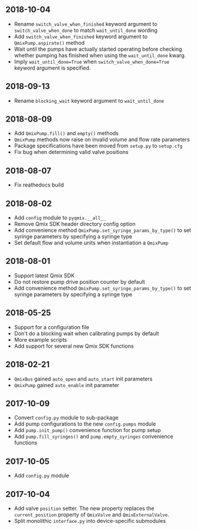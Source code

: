 2018-10-04
----------
* Rename `switch_valve_when_finished` keyword argument to 
  `switch_valve_when_done` to match `wait_until_done` wording
* Add `switch_valve_when_finished` keyword argument to
  `QmixPump.aspirate()` method
* Wait until the pumps have actually started operating before checking
  whether pumping has finished when using the `wait_until_done` kwarg.
* Imply `wait_until_done=True` when `switch_valve_when_done=True`
  keyword argument is specified.

2018-09-13
----------
* Rename `blocking_wait` keyword argument to `wait_until_done`

2018-08-09
----------
* Add `QmixPump.fill()` and `empty()` methods
* `QmixPump` methods now raise on invalid volume and flow rate
  parameters
* Package specifications have been moved from `setup.py` to `setup.cfg`
* Fix bug when determining valid valve positions

2018-08-07
----------
* Fix reathedocs build

2018-08-02
----------
* Add `config` module to `pyqmix.__all__`
* Remove Qmix SDK header directory config option
* Add convenience method `QmixPump.set_syringe_params_by_type()`
  to set syringe parameters by specifying a syringe type
* Set default flow and volume units when instantiation a `QmixPump`

2018-08-01
----------
* Support latest Qmix SDK
* Do not restore pump drive position counter by default
* Add convenience method `QmixPump.set_syringe_params_by_type()`
  to set syringe parameters by specifying a syringe type

2018-05-25
----------
* Support for a configuration file
* Don't do a blocking wait when calibrating pumps by default
* More example scripts
* Add support for several new Qmix SDK functions

2018-02-21
----------
* `QmixBus` gained `auto_open` and `auto_start` init parameters
* `QmixPump` gained `auto_enable` init parameter

2017-10-09
----------
* Convert `config.py` module to sub-package
* Add pump configurations to the new `config.pumps` module 
* Add `pump.init_pump()` convenience function for pump setup
* Add `pump.fill_syringes()` and `pump.empty_syringes` convenience functions

2017-10-05
----------
* Add `config.py` module

2017-10-04
----------
* Add valve `position` setter. The new property replaces the `current_position`
  property of `QmixValve` and `QmixExternalValve`.
* Split monolithic `interface.py` into device-specific submodules
